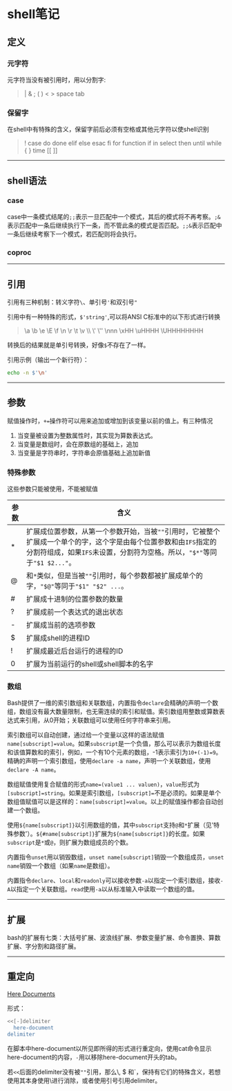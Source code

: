 # shell笔记
## 定义
### 元字符
元字符当没有被引用时，用以分割字:
> |  & ; ( ) < > space tab

### 保留字
在shell中有特殊的含义，保留字前后必须有空格或其他元字符以使shell识别
> ! case  do done elif else esac fi for function if in select then until while { } time [[ ]]

---
## shell语法
### case

case中一条模式结尾的`;;`表示一旦匹配中一个模式，其后的模式将不再考察。`;&`表示匹配中一条后继续执行下一条，而不管此条的模式是否匹配。`;;&`表示匹配中一条后继续考察下一个模式，若匹配则将会执行。

### coproc

---
## 引用
引用有三种机制：转义字符`\`、单引号`'`和双引号`"`

引用中有一种特殊的形式，`$'string'`,可以将ANSI C标准中的以下形式进行转换
> \a \b \e \E \f \n \r \t \v \\\ \\' \\'' \nnn \xHH \uHHHH \UHHHHHHHH

转换后的结果就是单引号转换，好像`$`不存在了一样。

引用示例（输出一个新行符）：
```sh
echo -n $'\n'

```

---
## 参数
赋值操作时，`+=`操作符可以用来追加或增加到该变量以前的值上。有三种情况
1. 当变量被设置为整数属性时，其实现为算数表达式。
2. 当变量是数组时，会在原数组的基础上，追加
3. 当变量是字符串时，字符串会原值基础上追加新值

### 特殊参数
这些参数只能被使用，不能被赋值

参数 | 含义
---- | ----
\* | 扩展成位置参数，从第一个参数开始，当被`""`引用时，它被整个扩展成一个单个的字，这个字是由每个位置参数和由`IFS`指定的分割符组成，如果`IFS`未设置，分割符为空格。所以，`"$*"`等同于`"$1 $2..."`。
@ | 和`*`类似，但是当被`""`引用时，每个参数都被扩展成单个的字，`"$@"`等同于`"$1" "$2" ...`。
\# | 扩展成十进制的位置参数的数量
? | 扩展成前一个表达式的退出状态
\- | 扩展成当前的选项参数
$ | 扩展成shell的进程ID
! | 扩展成最近后台运行的进程的ID
0 | 扩展为当前运行的shell或shell脚本的名字

### 数组
Bash提供了一维的索引数组和关联数组，内置指令`declare`会精确的声明一个数组，数组没有最大数量限制，也无需连续的索引和赋值。索引数组用整数或算数表达式来引用，从0开始；关联数组可以使用任何字符串来引用。

索引数组可以自动创建，通过给一个变量以这样的语法赋值`name[subscript]=value`。如果`subscript`是一个负值，那么可以表示为数组长度和该值算数和的索引，例如，一个有10个元素的数组，-1表示索引为`10+(-1)=9`。精确的声明一个索引数组，使用`declare -a name`，声明一个关联数组，使用`declare -A name`。

数组赋值使用复合赋值的形式`name=(value1 ... valuen)`，`value`形式为`[subscript]=string`。如果是索引数组，`[subscript]=`不是必须的。如果是单个数组值赋值可以是这样的：`name[subscript]=value`。以上的赋值操作都会自动创建一个数组。

使用`${name[subscript]}`以引用数组的值，其中`subscript`支持`@`和`*`扩展（见'特殊参数'）。`${#name[subscript]}`扩展为`${name[subscript]}`的长度。如果`subscript`是`*`或`@`，则扩展为数组成员的个数。

内置指令`unset`用以销毁数组，`unset name[subscript]`销毁一个数组成员，`unset name`销毁一个数组（如果`name`是数组）。

内置指令`declare`、`local`和`readonly`可以接收参数`-a`以指定一个索引数组，接收`-A`以指定一个关联数组。`read`使用`-a`以从标准输入中读取一个数组的值。

---
## 扩展
bash的扩展有七类：大括号扩展、波浪线扩展、参数变量扩展、命令置换、算数扩展、字分割和路径扩展。



---
## 重定向
[Here Documents](http://blog.csdn.net/ysdaniel/article/details/6899861)

形式：
```bash
<<[-]delimiter
  here-document
delimiter
```
在脚本中here-document以所见即所得的形式进行重定向，使用cat命令显示here-document的内容，`-`用以移除here-document开头的tab。

若`<<`后面的delimiter没有被`""`引用，那么\\, $ 和`，保持有它们的特殊含义，若想使用其本身使用\进行消除，或者使用引号引用delimiter。


















    
